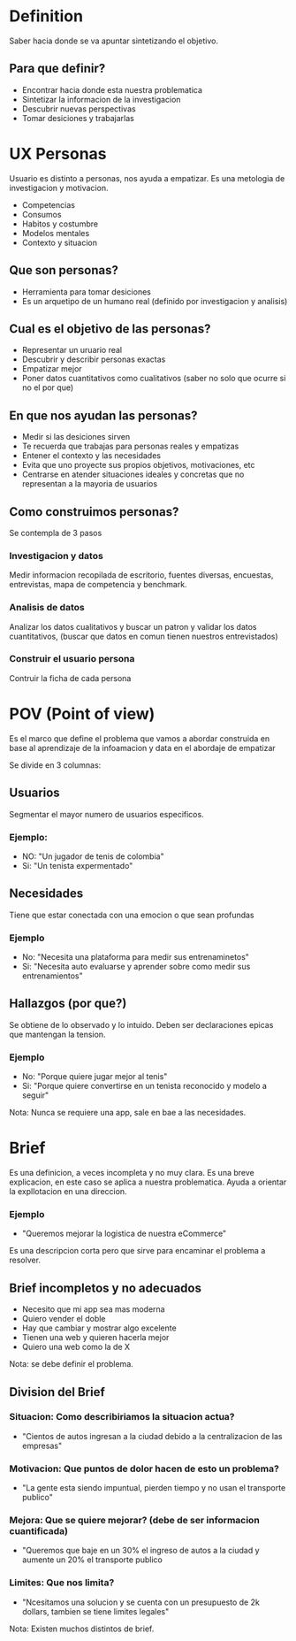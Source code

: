 # Definition 
Saber hacia donde se va apuntar sintetizando el objetivo.

## Para que definir?
- Encontrar hacia donde esta nuestra problematica 
- Sintetizar la informacion de la investigacion 
- Descubrir nuevas perspectivas 
- Tomar desiciones y trabajarlas 

# UX Personas 
Usuario es distinto a personas, nos ayuda a empatizar. Es una metologia de investigacion y motivacion.
- Competencias 
- Consumos 
- Habitos y costumbre 
- Modelos mentales 
- Contexto y situacion 

## Que son personas? 
- Herramienta para tomar desiciones 
- Es un arquetipo de un humano real (definido por investigacion y analisis)

## Cual es el objetivo de las personas? 
- Representar un uruario real 
- Descubrir y describir personas exactas 
- Empatizar mejor 
- Poner datos cuantitativos como cualitativos (saber no solo que ocurre si no el por que)

## En que nos ayudan las personas? 
- Medir si las desiciones sirven 
- Te recuerda que trabajas para personas reales y empatizas 
- Entener el contexto y las necesidades
- Evita que uno proyecte sus propios objetivos, motivaciones, etc 
- Centrarse en atender situaciones ideales y concretas que no representan a la mayoria de usuarios 

## Como construimos personas?
Se contempla de 3 pasos

### Investigacion y datos 
Medir informacion recopilada de escritorio, fuentes diversas, encuestas, entrevistas, mapa de competencia y benchmark.

### Analisis de datos 
Analizar los datos cualitativos y buscar un patron y validar los datos cuantitativos, (buscar que datos en comun tienen nuestros entrevistados)

### Construir el usuario persona 
Contruir la ficha de cada persona

# POV (Point of view)
Es el marco que define el problema que vamos a abordar construida en base al aprendizaje de la infoamacion y data en el abordaje de empatizar 

Se divide en 3 columnas:

## Usuarios 
Segmentar el mayor numero de usuarios especificos.

### Ejemplo: 
- NO: "Un jugador de tenis de colombia" 
- Si: "Un tenista expermentado"

## Necesidades 
Tiene que estar conectada con una emocion o que sean profundas 

### Ejemplo 
- No: "Necesita una plataforma para medir sus entrenaminetos"
- Si: "Necesita auto evaluarse y aprender sobre como medir sus entrenamientos"

## Hallazgos (por que?)
Se obtiene de lo observado y lo intuido. Deben ser declaraciones epicas que mantengan la tension.

### Ejemplo 
- No: "Porque quiere jugar mejor al tenis"
- Si: "Porque quiere convertirse en un tenista reconocido y modelo a seguir"

Nota: Nunca se requiere una app, sale en bae a las necesidades.

# Brief 
Es una definicion, a veces incompleta y no muy clara. Es una breve explicacion, en este caso se aplica a nuestra problematica. Ayuda a orientar la expllotacion en una direccion.

### Ejemplo 
- "Queremos mejorar la logistica de nuestra eCommerce"

Es una descripcion corta pero que sirve para encaminar el problema a resolver.

## Brief incompletos y no adecuados 
- Necesito que mi app sea mas moderna
- Quiero vender el doble 
- Hay que cambiar y mostrar algo excelente
- Tienen una web y quieren hacerla mejor 
- Quiero una web como la de X

Nota: se debe definir el problema.

## Division del Brief 

### Situacion: Como describiriamos la situacion actua? 
- "Cientos de autos ingresan a la ciudad debido a la centralizacion de las empresas"

### Motivacion: Que puntos de dolor hacen de esto un problema? 
- "La gente esta siendo impuntual, pierden tiempo y no usan el transporte publico"

### Mejora: Que se quiere mejorar? (debe de ser informacion cuantificada) 
- "Queremos que baje en un 30% el ingreso de autos a la ciudad y aumente un 20% el transporte publico 

### Limites: Que nos limita? 
- "Ncesitamos una solucion y se cuenta con un presupuesto de 2k dollars, tambien se tiene limites legales"

Nota: Existen muchos distintos de brief.
